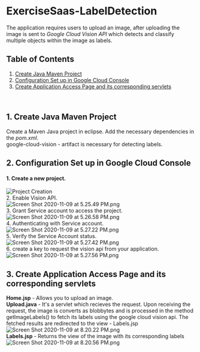 # ExerciseSaas-LabelDetection

The application requires users to upload an image, after uploading the image is sent to _Google Cloud Vision API_ which detects and classify multiple objects within the image as labels.

## Table of Contents
1. [Create Java Maven Project](#1-create-java-maven-project)  	
2. [Configuration Set up in Google Cloud Console](#2-configuration-set-up-in-google-cloud-console)
3. [Create Application Access Page and its corresponding servlets](#3-create-application-access-page-and-its-corresponding-servlets)

<br>

## 1. Create Java Maven Project

Create a Maven Java project in eclipse. Add the necessary dependencies in the <i>pom.xml</i>.<br>
google-cloud-vision - artifact is necessary for detecting labels.

## 2. Configuration Set up in Google Cloud Console
#### 1. Create a new project. <br>
![Project Creation](https://github.com/rojabalakrishnan/ExerciseSaas-LabelDetection/blob/main/Images/Screen%20Shot%202020-11-09%20at%205.25.14%20PM.png) <br>
2. Enable Vision API. <br>
![Screen Shot 2020-11-09 at 5.25.49 PM.png](https://github.com/rojabalakrishnan/ExerciseSaas-LabelDetection/blob/main/Images/Screen%20Shot%202020-11-09%20at%205.25.49%20PM.png)<br>
3. Grant Service account to access the project.
![Screen Shot 2020-11-09 at 5.26.58 PM.png](https://github.com/rojabalakrishnan/ExerciseSaas-LabelDetection/blob/main/Images/Screen%20Shot%202020-11-09%20at%205.26.58%20PM.png) <br>
4. Authenticating with Service account.
![Screen Shot 2020-11-09 at 5.27.22 PM.png](https://github.com/rojabalakrishnan/ExerciseSaas-LabelDetection/blob/main/Images/Screen%20Shot%202020-11-09%20at%205.27.22%20PM.png) <br>
5. Verify the Service Account status.
![Screen Shot 2020-11-09 at 5.27.42 PM.png](https://github.com/rojabalakrishnan/ExerciseSaas-LabelDetection/blob/main/Images/Screen%20Shot%202020-11-09%20at%205.27.42%20PM.png) <br>
6. create a key to request the vision api from your application.
![Screen Shot 2020-11-09 at 5.27.56 PM.png](https://github.com/rojabalakrishnan/ExerciseSaas-LabelDetection/blob/main/Images/Screen%20Shot%202020-11-09%20at%205.27.56%20PM.png) <br>

## 3. Create Application Access Page and its corresponding servlets
 <b>Home.jsp</b> - Allows you to upload an image.<br>
 <b>Upload.java</b> - It's a servlet which recieves the request. Upon receiving the request, the image is converts as blobbytes and is processed in the method getImageLabels() to fetch its labels using the google cloud vision api. The fetched results are redirected to the view - Labels.jsp<br>
 ![Screen Shot 2020-11-09 at 8.20.22 PM.png](https://github.com/rojabalakrishnan/ExerciseSaas-LabelDetection/blob/main/Images/Screen%20Shot%202020-11-09%20at%208.20.22%20PM.png) <br>
 <b>Labels.jsp</b> - Returns the view of the image with its corresponding labels   
 ![Screen Shot 2020-11-09 at 8.20.56 PM.png](https://github.com/rojabalakrishnan/ExerciseSaas-LabelDetection/blob/main/Images/Screen%20Shot%202020-11-09%20at%208.20.56%20PM.png) <br>
